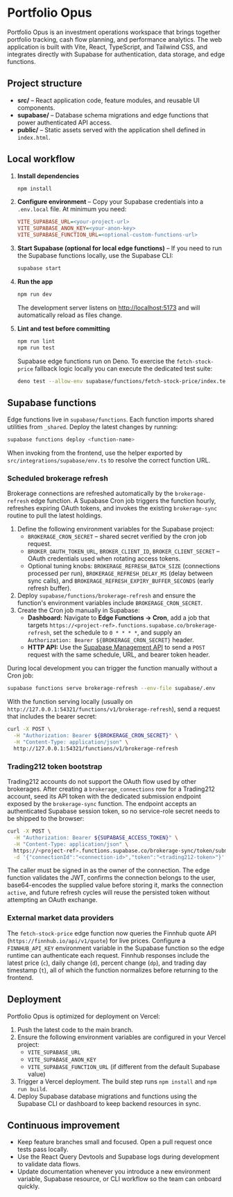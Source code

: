 # Portfolio Opus

Portfolio Opus is an investment operations workspace that brings together portfolio tracking, cash flow planning, and performance analytics. The web application is built with Vite, React, TypeScript, and Tailwind CSS, and integrates directly with Supabase for authentication, data storage, and edge functions.

## Project structure

- **src/** – React application code, feature modules, and reusable UI components.
- **supabase/** – Database schema migrations and edge functions that power authenticated API access.
- **public/** – Static assets served with the application shell defined in `index.html`.

## Local workflow

1. **Install dependencies**
   ```sh
   npm install
   ```
2. **Configure environment** – Copy your Supabase credentials into a `.env.local` file. At minimum you need:
   ```ini
   VITE_SUPABASE_URL=<your-project-url>
   VITE_SUPABASE_ANON_KEY=<your-anon-key>
   VITE_SUPABASE_FUNCTION_URL=<optional-custom-functions-url>
   ```
3. **Start Supabase (optional for local edge functions)** – If you need to run the Supabase functions locally, use the Supabase CLI:
   ```sh
   supabase start
   ```
4. **Run the app**
   ```sh
   npm run dev
   ```
   The development server listens on [http://localhost:5173](http://localhost:5173) and will automatically reload as files change.
5. **Lint and test before committing**
   ```sh
   npm run lint
   npm run test
   ```

   Supabase edge functions run on Deno. To exercise the `fetch-stock-price`
   fallback logic locally you can execute the dedicated test suite:
   ```sh
   deno test --allow-env supabase/functions/fetch-stock-price/index.test.ts
   ```

## Supabase functions

Edge functions live in `supabase/functions`. Each function imports shared utilities from `_shared`. Deploy the latest changes by running:
```sh
supabase functions deploy <function-name>
```
When invoking from the frontend, use the helper exported by `src/integrations/supabase/env.ts` to resolve the correct function URL.

### Scheduled brokerage refresh

Brokerage connections are refreshed automatically by the `brokerage-refresh` edge function. A Supabase Cron job triggers the function hourly, refreshes expiring OAuth tokens, and invokes the existing `brokerage-sync` routine to pull the latest holdings.

1. Define the following environment variables for the Supabase project:
   - `BROKERAGE_CRON_SECRET` – shared secret verified by the cron job request.
   - `BROKER_OAUTH_TOKEN_URL`, `BROKER_CLIENT_ID`, `BROKER_CLIENT_SECRET` – OAuth credentials used when rotating access tokens.
   - Optional tuning knobs: `BROKERAGE_REFRESH_BATCH_SIZE` (connections processed per run), `BROKERAGE_REFRESH_DELAY_MS` (delay between sync calls), and `BROKERAGE_REFRESH_EXPIRY_BUFFER_SECONDS` (early refresh buffer).
2. Deploy `supabase/functions/brokerage-refresh` and ensure the function's environment variables include `BROKERAGE_CRON_SECRET`.
3. Create the Cron job manually in Supabase:
   - **Dashboard:** Navigate to **Edge Functions → Cron**, add a job that targets `https://<project-ref>.functions.supabase.co/brokerage-refresh`, set the schedule to `0 * * * *`, and supply an `Authorization: Bearer ${BROKERAGE_CRON_SECRET}` header.
   - **HTTP API:** Use the [Supabase Management API](https://supabase.com/docs/guides/api/management-api#operation/createCronJob) to send a `POST` request with the same schedule, URL, and bearer token header.

During local development you can trigger the function manually without a Cron job:

```sh
supabase functions serve brokerage-refresh --env-file supabase/.env
```

With the function serving locally (usually on `http://127.0.0.1:54321/functions/v1/brokerage-refresh`), send a request that includes the bearer secret:

```sh
curl -X POST \
  -H "Authorization: Bearer ${BROKERAGE_CRON_SECRET}" \
  -H "Content-Type: application/json" \
  http://127.0.0.1:54321/functions/v1/brokerage-refresh
```

### Trading212 token bootstrap

Trading212 accounts do not support the OAuth flow used by other brokerages. After creating a `brokerage_connections` row for a
Trading212 account, seed its API token with the dedicated submission endpoint exposed by the `brokerage-sync` function. The
endpoint accepts an authenticated Supabase session token, so no service-role secret needs to be shipped to the browser:

```sh
curl -X POST \
  -H "Authorization: Bearer ${SUPABASE_ACCESS_TOKEN}" \
  -H "Content-Type: application/json" \
  https://<project-ref>.functions.supabase.co/brokerage-sync/token/submit \
  -d '{"connectionId":"<connection-id>","token":"<trading212-token>"}'
```

The caller must be signed in as the owner of the connection. The edge function validates the JWT, confirms the connection
belongs to the user, base64-encodes the supplied value before storing it, marks the connection `active`, and future refresh
cycles will reuse the persisted token without attempting an OAuth exchange.

### External market data providers

The `fetch-stock-price` edge function now queries the Finnhub quote API (`https://finnhub.io/api/v1/quote`) for live prices. Configure a `FINNHUB_API_KEY` environment variable in the Supabase function so the edge runtime can authenticate each request. Finnhub responses include the latest price (`c`), daily change (`d`), percent change (`dp`), and trading day timestamp (`t`), all of which the function normalizes before returning to the frontend.

## Deployment

Portfolio Opus is optimized for deployment on Vercel:

1. Push the latest code to the main branch.
2. Ensure the following environment variables are configured in your Vercel project:
   - `VITE_SUPABASE_URL`
   - `VITE_SUPABASE_ANON_KEY`
   - `VITE_SUPABASE_FUNCTION_URL` (if different from the default Supabase value)
3. Trigger a Vercel deployment. The build step runs `npm install` and `npm run build`.
4. Deploy Supabase database migrations and functions using the Supabase CLI or dashboard to keep backend resources in sync.

## Continuous improvement

- Keep feature branches small and focused. Open a pull request once tests pass locally.
- Use the React Query Devtools and Supabase logs during development to validate data flows.
- Update documentation whenever you introduce a new environment variable, Supabase resource, or CLI workflow so the team can onboard quickly.
